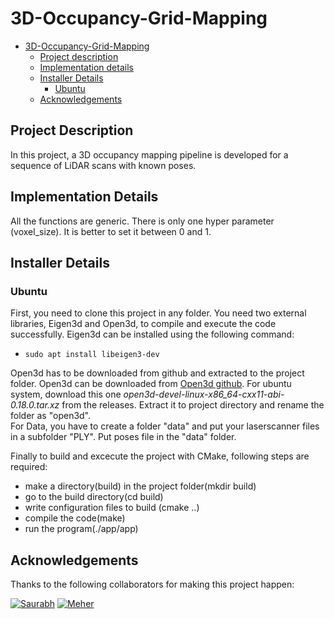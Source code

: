 # 3D-Occupancy-Grid-Mapping
- [3D-Occupancy-Grid-Mapping](#3D-Occupancy-Grid-Mapping)
  - [Project description](#project-description)
  - [Implementation details](#implementation-details-and-result)
  - [Installer Details](#installer-details)
    - [Ubuntu](#ubuntu)
  - [Acknowledgements](#acknowledgements)


 ## Project Description

  In this project, a 3D occupancy mapping pipeline is developed for a sequence of LiDAR scans with known poses.

## Implementation Details

All the functions are generic. There is only one hyper parameter (voxel_size). It is better to set it between 0 and 1.

## Installer Details
### Ubuntu
First, you need to clone this project in any folder. You need two external libraries, Eigen3d and Open3d, to compile and execute the code successfully. Eigen3d can be installed using the following command:  
   - `sudo apt install libeigen3-dev` 

  Open3d has to be downloaded from github and extracted to the project folder. Open3d can be downloaded from [Open3d github](https://github.com/isl-org/Open3D/releases). For ubuntu system, download this one _open3d-devel-linux-x86_64-cxx11-abi-0.18.0.tar.xz_ from the releases. Extract it to project directory and rename the folder as "open3d".  
  For Data, you have to create a folder "data" and put your laserscanner files in a subfolder "PLY". Put poses file in the "data" folder.

Finally to build and excecute the project with CMake, following steps are required:  
- make a directory(build) in the project folder(mkdir build)
- go to the build directory(cd build)
- write configuration files to build (cmake ..)
- compile the code(make)
- run the program(./app/app)

## Acknowledgements

Thanks to the following collaborators for making this project happen:

[![Saurabh](https://github.com/saurabh1002.png?size=50)](https://github.com/saurabh1002)
[![Meher](https://github.com/mehermvr.png?size=50)](https://github.com/mehermvr)

